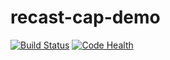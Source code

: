 # recast-cap-demo
[![Build Status](https://travis-ci.org/recast-hep/recast-cap-demo.svg?branch=master)](https://travis-ci.org/recast-hep/recast-cap-demo)
[![Code Health](https://landscape.io/github/recast-hep/recast-cap-demo/master/landscape.svg?style=flat)](https://landscape.io/github/recast-hep/recast-cap-demo/master)
